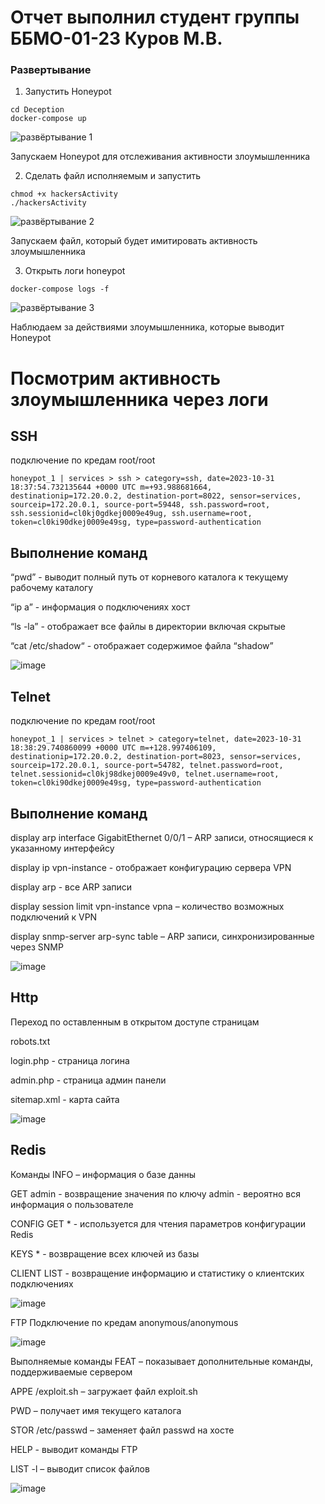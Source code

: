 # Отчет выполнил студент группы ББМО-01-23 Куров М.В.

### Развертывание

1. Запустить Honeypot

```
cd Deception
docker-compose up
```

![развёртывание 1](https://github.com/106maksim/ZIS/assets/71127999/a78c2ab0-8d77-483a-867d-3bb583d43457)

Запускаем Honeypot для отслеживания активности злоумышленника

2. Сделать файл исполняемым и запустить

```
chmod +x hackersActivity
./hackersActivity
```

![развёртывание 2](https://github.com/106maksim/ZIS/assets/71127999/5effb143-0d9c-4ea8-90a4-a266d81dbdf5)

Запускаем файл, который будет имитировать активность злоумышленника

3. Открыть логи honeypot

```
docker-compose logs -f
```

![развёртывание 3](https://github.com/106maksim/ZIS/assets/71127999/3575277f-9338-4c3e-89aa-eacadb4bf844)

Наблюдаем за действиями злоумышленника, которые выводит Honeypot

# Посмотрим активность злоумышленника через логи 
## SSH
подключение по кредам root/root
```
honeypot_1 | services > ssh > category=ssh, date=2023-10-31
18:37:54.732135644 +0000 UTC m=+93.988681664, destinationip=172.20.0.2, destination-port=8022, sensor=services, sourceip=172.20.0.1, source-port=59448, ssh.password=root,
ssh.sessionid=cl0kj0gdkej0009e49ug, ssh.username=root,
token=cl0ki90dkej0009e49sg, type=password-authentication
```
## Выполнение команд
“pwd” - выводит полный путь от корневого каталога к текущему рабочему каталогу

“ip a” - информация о подключениях хост

“ls -la” - отображает все файлы в директории включая скрытые

“cat /etc/shadow“ - отображает содержимое файла “shadow”

![image](https://github.com/xoz0r/Protected-Inform-Tech/assets/145142526/ec986fa9-d587-407e-915e-14e3e5e1aab5)

## Telnet
подключение по кредам root/root
```
honeypot_1 | services > telnet > category=telnet, date=2023-10-31
18:38:29.740860099 +0000 UTC m=+128.997406109, destinationip=172.20.0.2, destination-port=8023, sensor=services, sourceip=172.20.0.1, source-port=54782, telnet.password=root,
telnet.sessionid=cl0kj98dkej0009e49v0, telnet.username=root,
token=cl0ki90dkej0009e49sg, type=password-authentication
```
## Выполнение команд
display arp interface GigabitEthernet 0/0/1 – ARP записи, относящиеся к указанному интерфейсу

display ip vpn-instance - отображает конфигурацию сервера VPN

display arp - все ARP записи

display session limit vpn-instance vpna – количество возможных подключений к VPN

display snmp-server arp-sync table – ARP записи, синхронизированные через SNMP

![image](https://github.com/xoz0r/Protected-Inform-Tech/assets/145142526/db425335-4755-4de0-9eb0-96e5aa79e1d5)

## Http
Переход по оставленным в открытом доступе страницам

robots.txt

login.php - страница логина

admin.php - страница админ панели

sitemap.xml - карта сайта

![image](https://github.com/xoz0r/Protected-Inform-Tech/assets/145142526/25c3f49a-8225-45e4-b7de-7ec927b20453)

## Redis
Команды
INFO – информация о базе данны

GET admin - возвращение значения по ключу admin - вероятно вся информация о пользователе

CONFIG GET * - используется для чтения параметров конфигурации Redis

KEYS * - возвращение всех ключей из базы

CLIENT LIST - возвращение информацию и статистику о клиентских подключениях

![image](https://github.com/xoz0r/Protected-Inform-Tech/assets/145142526/cb8c7de1-b054-4634-9fd5-47bdaefc84ad)

FTP
Подключение по кредам anonymous/anonymous

![image](https://github.com/xoz0r/Protected-Inform-Tech/assets/145142526/d2a31f93-4295-42e7-8807-4a8b9d1f347a)

Выполняемые команды
FEAT – показывает дополнительные команды, поддерживаемые сервером

APPE /exploit.sh – загружает файл exploit.sh

PWD – получает имя текущего каталога

STOR /etc/passwd – заменяет файл passwd на хосте

HELP - выводит команды FTP

LIST -l – выводит список файлов

![image](https://github.com/xoz0r/Protected-Inform-Tech/assets/145142526/d081427f-f68f-473a-aefd-764079ac03a5)

